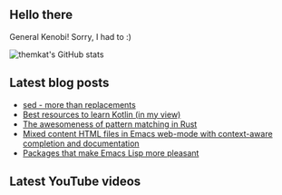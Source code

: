 ## Hello there
General Kenobi! Sorry, I had to :)


![themkat's GitHub stats](https://github-readme-stats.vercel.app/api?username=themkat)

<!--
**themkat/themkat** is a ✨ _special_ ✨ repository because its `README.md` (this file) appears on your GitHub profile.

Here are some ideas to get you started:

- 🔭 I’m currently working on ...
- 🌱 I’m currently learning ...
- 👯 I’m looking to collaborate on ...
- 🤔 I’m looking for help with ...
- 💬 Ask me about ...
- 📫 How to reach me: ...
- 😄 Pronouns: ...
- ⚡ Fun fact: ...
-->


## Latest blog posts
<!-- BLOG-POST-LIST:START -->
- [sed - more than replacements](https://themkat.net/2022/10/15/sed_more_than_replacements.html)
- [Best resources to learn Kotlin &lpar;in my view&rpar;](https://themkat.net/2022/10/11/learning_kotlin_resources.html)
- [The awesomeness of pattern matching in Rust](https://themkat.net/2022/10/06/rust_awesome_pattern_matching.html)
- [Mixed content HTML files in Emacs web-mode with context-aware completion and documentation](https://themkat.net/2022/10/04/emacs_web_mode_mixed.html)
- [Packages that make Emacs Lisp more pleasant](https://themkat.net/2022/10/03/emacs_lisp_better.html)
<!-- BLOG-POST-LIST:END -->


## Latest YouTube videos
<!-- YOUTUBE-LIST:START -->
<!-- YOUTUBE-LIST:END -->
